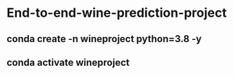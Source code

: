 # End-to-end-wine-prediction-project


## conda create -n wineproject python=3.8 -y 



## conda activate wineproject 
